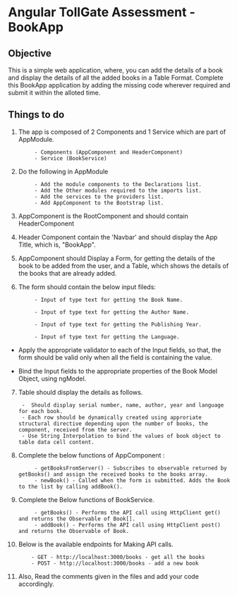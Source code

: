 # Angular TollGate Assessment - BookApp

## Objective

This is a simple web application, where, you can add the details of a book and display the details of all the added books in a Table Format. Complete this BookApp application by adding the missing code wherever required and submit it within the alloted time.

## Things to do

1. The app is composed of 2 Components and 1 Service which are part of AppModule.

			- Components (AppComponent and HeaderComponent)
			- Service (BookService)  
	
2. Do the following in AppModule  

			- Add the module components to the Declarations list.
			- Add the Other modules required to the imports list.
			- Add the services to the providers list.
			- Add AppComponent to the Bootstrap list.

3. AppComponent is the RootComponent and should contain HeaderComponent

4. Header Component contain the 'Navbar' and should display the App Title, which is, "BookApp".

5. AppComponent should Display a Form, for getting the details of the book to be added from the user, and a Table, which shows the details of the books that are already added.

6. The form should contain the below input fileds:

			- Input of type text for getting the Book Name.

			- Input of type text for getting the Author Name.

			- Input of type text for getting the Publishing Year.

			- Input of type text for getting the Language.

-  Apply the appropriate validator to each of the Input fields, so that, the form should be valid only when all the field is containing the value.

- Bind the Input fields to the appropriate properties of the Book Model Object, using ngModel.

7. Table should display the details as follows.    

		-  Should display serial number, name, author, year and language for each book.
		- Each row should be dynamically created using approriate structural directive depending upon the number of books, the component, received from the server.  
		- Use String Interpolation to bind the values of book object to table data cell content.

8. Complete the below functions of AppComponent :  

			- getBooksFromServer() - Subscribes to observable returned by getBooks() and assign the received books to the books array.
			- newBook() - Called when the form is submitted. Adds the Book to the list by calling addBook().

9. Complete the Below functions of BookService.
 
			- getBooks() - Performs the API call using HttpClient get() and returns the Observable of Book[].
			- addBook() - Performs the API call using HttpClient post() and returns the Observable of Book.  

10. Below is the available endpoints for Making API calls.

			- GET - http://localhost:3000/books - get all the books
			- POST - http://localhost:3000/books - add a new book 

11.  Also, Read the comments given in the files and add your code accordingly.
